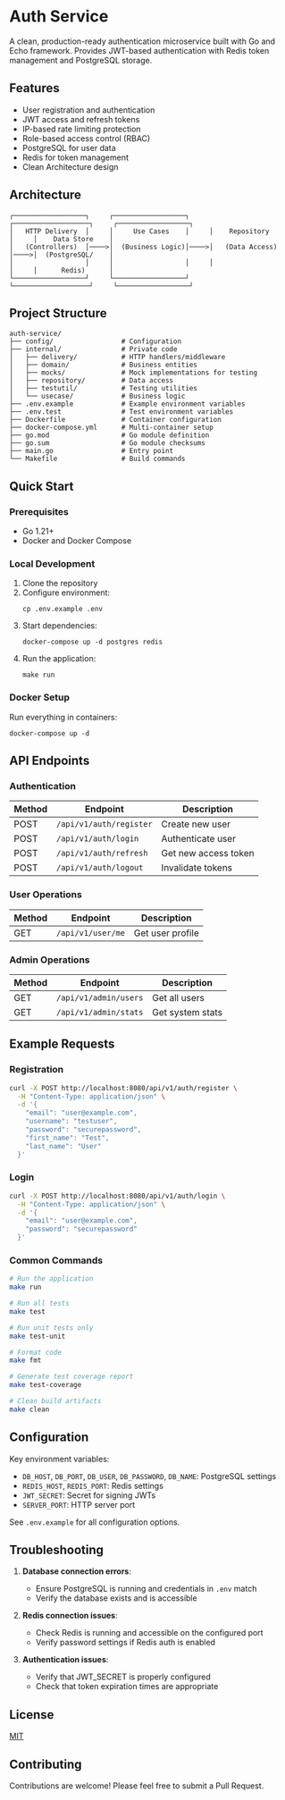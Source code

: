 # Auth Service

A clean, production-ready authentication microservice built with Go and Echo framework. Provides JWT-based authentication with Redis token management and PostgreSQL storage.

## Features

- User registration and authentication
- JWT access and refresh tokens
- IP-based rate limiting protection
- Role-based access control (RBAC)
- PostgreSQL for user data
- Redis for token management
- Clean Architecture design

## Architecture

```
┌──────────────────┐     ┌──────────────────┐     ┌───────────────────┐     ┌──────────────────┐
│   HTTP Delivery  │     │     Use Cases    │     │    Repository     │     │    Data Store    │
│   (Controllers)  │────>│  (Business Logic)│────>│   (Data Access)   │────>│  (PostgreSQL/    │
│                  │     │                  │     │                   │     │      Redis)      │
└──────────────────┘     └──────────────────┘     └───────────────────┘     └──────────────────┘
```

## Project Structure

```
auth-service/
├── config/                 # Configuration
├── internal/               # Private code
│   ├── delivery/           # HTTP handlers/middleware
│   ├── domain/             # Business entities
│   ├── mocks/              # Mock implementations for testing
│   ├── repository/         # Data access
│   ├── testutil/           # Testing utilities
│   └── usecase/            # Business logic
├── .env.example            # Example environment variables
├── .env.test               # Test environment variables
├── Dockerfile              # Container configuration
├── docker-compose.yml      # Multi-container setup
├── go.mod                  # Go module definition
├── go.sum                  # Go module checksums
├── main.go                 # Entry point
└── Makefile                # Build commands
```

## Quick Start

### Prerequisites

- Go 1.21+
- Docker and Docker Compose

### Local Development

1. Clone the repository
2. Configure environment:
   ```
   cp .env.example .env
   ```
3. Start dependencies:
   ```
   docker-compose up -d postgres redis
   ```
4. Run the application:
   ```
   make run
   ```

### Docker Setup

Run everything in containers:
```
docker-compose up -d
```

## API Endpoints

### Authentication

| Method | Endpoint | Description |
|--------|----------|-------------|
| POST | `/api/v1/auth/register` | Create new user |
| POST | `/api/v1/auth/login` | Authenticate user |
| POST | `/api/v1/auth/refresh` | Get new access token |
| POST | `/api/v1/auth/logout` | Invalidate tokens |

### User Operations

| Method | Endpoint | Description |
|--------|----------|-------------|
| GET | `/api/v1/user/me` | Get user profile |

### Admin Operations

| Method | Endpoint | Description |
|--------|----------|-------------|
| GET | `/api/v1/admin/users` | Get all users |
| GET | `/api/v1/admin/stats` | Get system stats |

## Example Requests

### Registration

```bash
curl -X POST http://localhost:8080/api/v1/auth/register \
  -H "Content-Type: application/json" \
  -d '{
    "email": "user@example.com",
    "username": "testuser",
    "password": "securepassword",
    "first_name": "Test",
    "last_name": "User"
  }'
```

### Login

```bash
curl -X POST http://localhost:8080/api/v1/auth/login \
  -H "Content-Type: application/json" \
  -d '{
    "email": "user@example.com",
    "password": "securepassword"
  }'
```

### Common Commands

```bash
# Run the application
make run

# Run all tests
make test

# Run unit tests only
make test-unit

# Format code
make fmt

# Generate test coverage report
make test-coverage

# Clean build artifacts
make clean
```

## Configuration

Key environment variables:
- `DB_HOST`, `DB_PORT`, `DB_USER`, `DB_PASSWORD`, `DB_NAME`: PostgreSQL settings
- `REDIS_HOST`, `REDIS_PORT`: Redis settings
- `JWT_SECRET`: Secret for signing JWTs
- `SERVER_PORT`: HTTP server port

See `.env.example` for all configuration options.

## Troubleshooting

1. **Database connection errors**:
   - Ensure PostgreSQL is running and credentials in `.env` match
   - Verify the database exists and is accessible

2. **Redis connection issues**:
   - Check Redis is running and accessible on the configured port
   - Verify password settings if Redis auth is enabled

3. **Authentication issues**:
   - Verify that JWT_SECRET is properly configured
   - Check that token expiration times are appropriate

## License

[MIT](LICENSE)

## Contributing

Contributions are welcome! Please feel free to submit a Pull Request.
